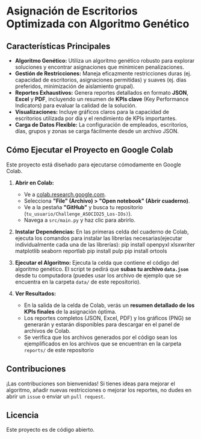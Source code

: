# Asignación de Escritorios Optimizada con Algoritmo Genético
## Características Principales
* **Algoritmo Genético:** Utiliza un algoritmo genético robusto para explorar soluciones y encontrar asignaciones que minimicen penalizaciones.
* **Gestión de Restricciones:** Maneja eficazmente restricciones duras (ej. capacidad de escritorios, asignaciones permitidas) y suaves (ej. días preferidos, minimización de aislamiento grupal).
* **Reportes Exhaustivos:** Genera reportes detallados en formato **JSON**, **Excel** y **PDF**, incluyendo un resumen de **KPIs clave** (Key Performance Indicators) para evaluar la calidad de la solución.
* **Visualizaciones:** Incluye gráficos claros para la capacidad de escritorios utilizada por día y el rendimiento de KPIs importantes.
* **Carga de Datos Flexible:** La configuración de empleados, escritorios, días, grupos y zonas se carga fácilmente desde un archivo JSON.

## Cómo Ejecutar el Proyecto en Google Colab

Este proyecto está diseñado para ejecutarse cómodamente en Google Colab.

1.  **Abrir en Colab:**
    * Ve a [colab.research.google.com](https://colab.research.google.com/).
    * Selecciona **"File" (Archivo) > "Open notebook" (Abrir cuaderno)**.
    * Ve a la pestaña **"GitHub"** y busca tu repositorio (`tu_usuario/Challenge_ASOCIO25_Los-IOs)`).
    * Navega a `src/main.py` y haz clic para abrirlo.

2.  **Instalar Dependencias:** En las primeras celda del cuaderno de Colab, ejecuta los comandos para instalar las librerías necesarias(ejecutar individualmente cada una de las librerías):
pip install openpyxl xlsxwriter matplotlib seaborn reportlab
pip install pulp
pip install ortools
  
4.  **Ejecutar el Algoritmo:** Ejecuta la celda que contiene el código del algoritmo genético.
   El script te pedirá que **subas tu archivo `data.json`** desde tu computadora (puedes usar los archivo de ejemplo que se encuentra en la carpeta `data/` de este repositorio).

6.  **Ver Resultados:**
    * En la salida de la celda de Colab, verás un **resumen detallado de los KPIs finales** de la asignación óptima.
    * Los reportes completos (JSON, Excel, PDF) y los gráficos (PNG) se generarán y estarán disponibles para descargar en el panel de archivos de Colab.
    * Se verifica que los archivos generados por el código sean los ejemplificados en los archivos que se encuentran en la carpeta `reports/` de este repositorio

## Contribuciones
¡Las contribuciones son bienvenidas! Si tienes ideas para mejorar el algoritmo, añadir nuevas restricciones o mejorar los reportes, no dudes en abrir un `issue` o enviar un `pull request`.

## Licencia
Este proyecto es de código abierto.
